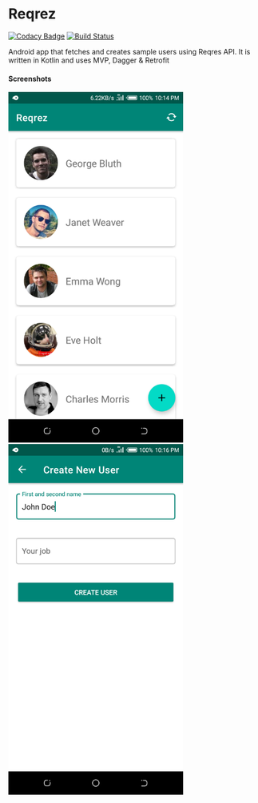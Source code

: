 # Reqrez
[![Codacy Badge](https://api.codacy.com/project/badge/Grade/6e2620c4c26a4ba5abb51c528f44ff33)](https://app.codacy.com/app/richmahnn/Reqrez?utm_source=github.com&utm_medium=referral&utm_content=richmahnn/Reqrez&utm_campaign=Badge_Grade_Dashboard)
[![Build Status](https://travis-ci.com/richmahnn/Reqrez.svg?branch=master)](https://travis-ci.com/richmahnn/Reqrez)

Android app that fetches and creates sample users using Reqres API. It is written in Kotlin and uses MVP, Dagger & Retrofit

#### Screenshots
<p float="left">
<img src="/art/device-2019-02-23-221538.png" height="700" alt="Users list">
<img src="/art/device-2019-02-23-221635.png" height="700" alt="Create user">
</p
